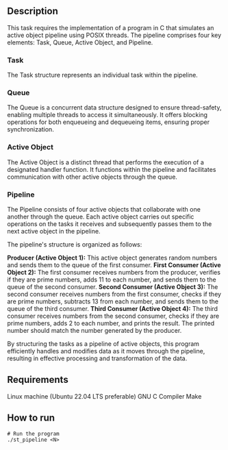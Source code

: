 ## Description
This task requires the implementation of a program in C that simulates an active object pipeline using POSIX threads. The pipeline comprises four key elements: Task, Queue, Active Object, and Pipeline.

### Task
The Task structure represents an individual task within the pipeline.

### Queue
The Queue is a concurrent data structure designed to ensure thread-safety, enabling multiple threads to access it simultaneously. It offers blocking operations for both enqueueing and dequeueing items, ensuring proper synchronization.

### Active Object
The Active Object is a distinct thread that performs the execution of a designated handler function. It functions within the pipeline and facilitates communication with other active objects through the queue.

### Pipeline
The Pipeline consists of four active objects that collaborate with one another through the queue. Each active object carries out specific operations on the tasks it receives and subsequently passes them to the next active object in the pipeline.

The pipeline's structure is organized as follows:

**Producer (Active Object 1):** This active object generates random numbers and sends them to the queue of the first consumer.
**First Consumer (Active Object 2):** The first consumer receives numbers from the producer, verifies if they are prime numbers, adds 11 to each number, and sends them to the queue of the second consumer.
**Second Consumer (Active Object 3):** The second consumer receives numbers from the first consumer, checks if they are prime numbers, subtracts 13 from each number, and sends them to the queue of the third consumer.
**Third Consumer (Active Object 4):** The third consumer receives numbers from the second consumer, checks if they are prime numbers, adds 2 to each number, and prints the result. The printed number should match the number generated by the producer.

By structuring the tasks as a pipeline of active objects, this program efficiently handles and modifies data as it moves through the pipeline, resulting in effective processing and transformation of the data.

## Requirements

Linux machine (Ubuntu 22.04 LTS preferable)
GNU C Compiler
Make

## How to run
```
# Run the program
./st_pipeline <N>



